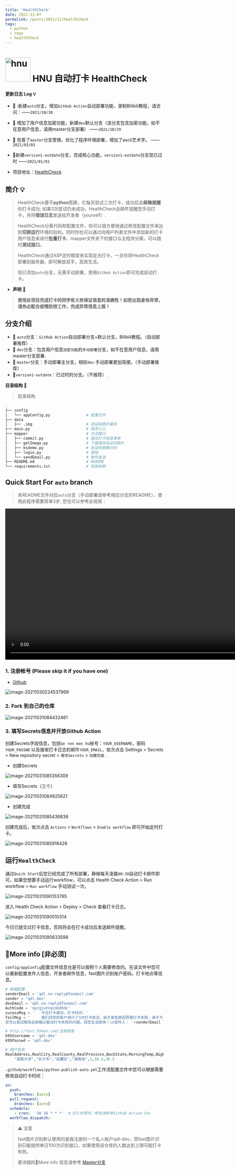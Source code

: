 ```yaml
---
title: 'HealthCheck'
date: 2021-11-07
permalink: /posts/2021/11/healthcheck
tags:
  - python
  - repo
  - healthCheck
---
```


# <img src="https://ss1.bdstatic.com/70cFvXSh_Q1YnxGkpoWK1HF6hhy/it/u=69948112,3892466283&fm=26&gp=0.jpg" alt="hnu" width = "80" height = "77" /> HNU 自动打卡 HealthCheck

#### 更新日志 Log :bulb:

- :100: :新建`auto`分支，增加`GitHub Action`自动部署功能，录制Bilibili教程，请访问：——`2021/10/30`

- :1st_place_medal: 增加了用户信息加密功能，新建`dev`默认分支（该分支包含加密功能，如不在意用户信息，请用master分支部署） ——`2021/10/29`

- :2nd_place_medal: 完善了`master`分支管理，优化了程序环境部署，增加了ascii艺术字。 					——`2021/03/03`

- :3rd_place_medal:新建`version1-outdate`分支，完成核心功能，`version1-outdate`分支现已过时 ——`2021/01/01`

- 项目地址：[HealthCheck](https://github.com/DelinQu/HealthCheck/)

## 简介 :bulb:

> HealthCheck基于**python**搭建，它每天尝试三次打卡，成功后会**邮箱提醒**你打卡成功; 如果3次尝试仍未成功，HealthCheck会邮件提醒您手动打卡，并将**错误日志**发送给开发者（yourself）.
>
> HealthCheck分离代码和配置文件，你可以很方便地通过修改配置文件来达到**切换运行**环境的目的。同时你也可以通过向用户列表文件中添加新的打卡用户信息来进行**批量打卡**。mapper文件夹下的接口与主程序分离，可以随时**测试接口**。
>
> HealthCheck通过ASP定时框架来实现定点打卡，一旦你将HealthCheck部署到服务器，即可解放双手，高效生活。
>
> 现已添加`auto`分支，无需手动部署，使用`GitHub Action`即可完成自动打卡。

- **声明** :triangular_flag_on_post:
> **使用此项目完成打卡的同学有义务保证信息的准确性！如若出现身体异常，请务必配合疫情防控工作，完成异常信息上报！**


## 分支介绍

- :100: `auto`分支：`GitHub Action`自动部署分支+默认分支，Bilibili教程。（自动部署推荐）.
- :1st_place_medal: `dev`分支：包含用户信息`加密功能`的`手动部署`分支，如不在意用户信息，请用master分支部署.
- :2nd_place_medal: `master`分支：手动部署主分支，相较`dev` 手动部署更加简便。（手动部署推荐）.
- :3rd_place_medal:`version1-outdate`：已过时的分支。（不推荐）.

**目录结构 :trident:**

>  目录结构
```zsh
.
├── config						
│   └── appConfig.py            	# 配置文件
├── data
│   ├── .img                    	# 验证码图片缓存
├── main.py                      	# 程序入口
├── mapper                       	# 方法接口
│   ├── commit.py               	# 提交打卡信息表单
│   ├── getImage.py             	# 下载保存验证码图片
│   ├── ksdemo.py               	# 验证码图像识别
│   ├── login.py                	# 登陆
│   └── sendEmail.py            	# 邮件发送
├── README.md                    	# README
└── requirements.txt             	# 安装依赖		
```



## Quick Start For `auto` branch

>  本README文件对应`auto`分支（手动部署请参考相应分支的README），使用此程序需要简单3步, 您也可以参考此视频：

<video src="https://delinqu.github.io/files/HealthCheckVideos.mp4" width="960" controls="controls">
your browser does not support the video tag
</video>

### 1. 注册帐号 (Please skip it if you have one)

- [Github](https://github.com)

![image-20211030224537969](https://i.loli.net/2021/10/30/BaYtk3RJwVP2DGT.png)

### 2. Fork 到自己的仓库

![image-20211031084432461](https://i.loli.net/2021/10/31/li5nkzh2xY89X7b.png)

### 3. 填写Secrets信息并开放Github Action

创建Secrets字段信息，包括`Ge ren men hu`帐号：`YOUR_USERNAME`，密码`YOUR_PASSWD` 以及接收打卡日志的邮件`YOUR_EMAIL`，依次点击 Settings >  Secrets > New repository secret > `填写Secrets` > `创键完成` .

- 创建Secrets

![image-20211031085356309](https://i.loli.net/2021/10/31/kWAUnS6fYwEc5qJ.png)

- 填写Secrets（三个）

![image-20211031084925621](https://i.loli.net/2021/10/31/Ic8i9we4ubEsOrv.png)

- 创建完成

![image-20211031085436836](https://i.loli.net/2021/10/31/Qh3fnYzRkSi4aqw.png)

创建完成后，依次点击 `Actions` > `Workflows` > `Enable workflow` 即可开始定时打卡。

![image-20211031085916426](https://i.loli.net/2021/10/31/QgDtFwcypI6oHBl.png)


## 运行`HealthCheck`

通过`Quick Start`后您已经完成了所有部署，静候每天凌晨`00:30`自动打卡邮件即可。如果您想要手动运行workflow，可以点击 Health Check Action > Run workflow > `Run workflow` 手动测试一次。

![image-20211031090153765](https://i.loli.net/2021/10/31/aDAgJOkIUWpMGeX.png)

进入 Health Check Action > Deploy > Check  查看打卡日志。

![image-20211031090510314](https://i.loli.net/2021/10/31/HGSTnQ1384iwdWK.png)

今日已提交过打卡信息，否则将会在打卡成功后发送邮件提醒。

![image-20211031090633598](https://i.loli.net/2021/10/31/hcqb469tTynVSOD.png)



## :ice_cream:More info [非必须]

`config/appConfig`配置文件信息也是可以按照个人需要修改的。在该文件中您可以重新配置发件人信息，开发者邮件信息，fast图片识别账户密码，打卡地点等信息。

```python
# 邮箱配置
senderEmail = 'qdl.no-reply@foxmail.com'
sender = "qdl-dev"
devEmail = 'qdl.no-reply@foxmail.com'
AuthCode = 'nprgjutnqcdedhdc'
sucessMsg = '   今日打卡成功，打卡时间：'
failMsg = '     我们对您的账户进行了3次打卡尝试，由于某些原因导致打卡失败，请于今日手动完成打卡。\
您可以尝试联系此邮箱以解决打卡失败的问题。祝您生活愉快！\n发件人： '+senderEmail                    # 格式无需调整

# http://fast.95man.com/注册使用
k95Username = 'qdl-dev'
k95Passwd = 'qdl-dev'

# 用户信息
RealAddress,RealCity,RealCounty,RealProvince,BackState,MorningTemp,NightTemp = \
	"湖南大学","长沙市","岳麓区","湖南省",1,36.3,36.3
```

`.github/workflows/python-publish-auto.yml`工作流配置文件中您可以根据需要修改自动打卡时间：

```yaml
on:
  push:
    branches: [auto]
  pull_request:
    branches: [auto]
  schedule:
    - cron:  '30 16 * * *'	# UTC世界时，修改请参考Github Action Doc
  workflow_dispatch:
```

> :warning: 注意
>
> fast图片识别默认使用的是我注册的一个私人帐户qdl-dev，而fast图片识别只能提供单日100次识别接口，如果使用该仓库的人数达到上限可能打卡失败。
>
> 更详细的:ice_cream:More info 信息请参考 [Master分支](https://github.com/DelinQu/HealthCheck/tree/master)
